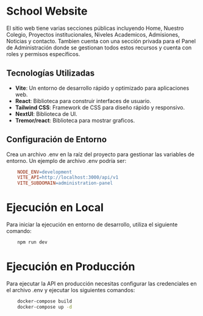 # School Website

El sitio web tiene varias secciones públicas incluyendo Home, Nuestro Colegio, Proyectos institucionales, Niveles Academicos, Admisiones, Noticias y contacto. Tambien cuenta con una sección privada para el Panel de Administración donde se gestionan todos estos recursos y cuenta con roles y permisos específicos. 


## Tecnologías Utilizadas

- **Vite**: Un entorno de desarrollo rápido y optimizado para aplicaciones web.
- **React**: Biblioteca para construir interfaces de usuario.
- **Tailwind CSS**: Framework de CSS para diseño rápido y responsivo.
- **NextUI**: Biblioteca de UI.
- **Tremor/react**: Biblioteca para mostrar graficos.


## Configuración de Entorno

Crea un archivo .env en la raíz del proyecto para gestionar las variables de entorno. Un ejemplo de archivo .env podría ser:

```makefile
    NODE_ENV=development
    VITE_API=http://localhost:3000/api/v1
    VITE_SUBDOMAIN=administration-panel
```

# Ejecución en Local

Para iniciar la ejecución en entorno de desarrollo, utiliza el siguiente comando:
```sh
    npm run dev
```

# Ejecución en Producción
Para ejecutar la API en producción necesitas configurar las credenciales en el archivo .env y ejecutar los siguientes comandos:

```sh 
    docker-compose build 
    docker-compose up -d 
```